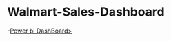 # Walmart-Sales-Dashboard






-<a href="https://app.powerbi.com/view?r=eyJrIjoiYmYyYjdkODEtZjc3Zi00OGRmLTgzNTQtNjNkNjM4YWQxMmVmIiwidCI6IjljODkxYjliLWFmMTAtNGQzOS04MTFhLTA0ZjMxMDViZjdiNSJ9">Power bi DashBoard></a> 
